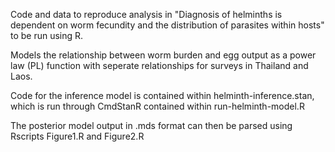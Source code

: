 Code and data to reproduce analysis in "Diagnosis of helminths is dependent on worm fecundity and the distribution of parasites within hosts" to be run using R. 

Models the relationship between worm burden and egg output as a power law (PL) function with seperate relationships for surveys in Thailand and Laos.

Code for the inference model is contained within helminth-inference.stan, which is run through CmdStanR contained within run-helminth-model.R

The posterior model output in .mds format can then be parsed using Rscripts Figure1.R and Figure2.R 
